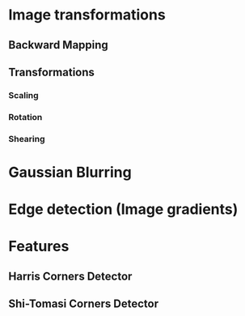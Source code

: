
# Image transformations

## Backward Mapping

## Transformations

### Scaling

### Rotation

### Shearing

# Gaussian Blurring

# Edge detection (Image gradients)

# Features

## Harris Corners Detector

## Shi-Tomasi Corners Detector

